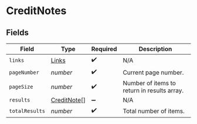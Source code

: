 # CreditNotes


## Fields

| Field                                             | Type                                              | Required                                          | Description                                       |
| ------------------------------------------------- | ------------------------------------------------- | ------------------------------------------------- | ------------------------------------------------- |
| `links`                                           | [Links](../../models/shared/links.md)             | :heavy_check_mark:                                | N/A                                               |
| `pageNumber`                                      | *number*                                          | :heavy_check_mark:                                | Current page number.                              |
| `pageSize`                                        | *number*                                          | :heavy_check_mark:                                | Number of items to return in results array.       |
| `results`                                         | [CreditNote](../../models/shared/creditnote.md)[] | :heavy_minus_sign:                                | N/A                                               |
| `totalResults`                                    | *number*                                          | :heavy_check_mark:                                | Total number of items.                            |